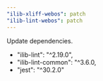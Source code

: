 ```yaml
---
"ilib-xliff-webos": patch
"ilib-lint-webos": patch
---
```


Update dependencies. 
 - "ilib-lint": "^2.19.0",
 - "ilib-lint-common": "^3.6.0, 
 - "jest": "^30.2.0"
